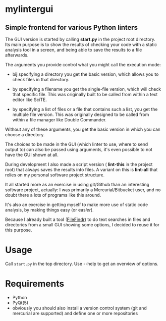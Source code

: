 # mylintergui

## Simple frontend for various Python linters

The GUI version is started by calling **start.py** in the project root directory.
Its main purpose is to show the results of checking your code with a static analysis tool in a screen, and being able to save the results to a file afterwards.


The arguments you provide control what you might call the execution mode:

- bij specifying a directory you get the basic version, which allows you to check files in that directory.

- by specifying a filename you get the single-file version, which will check that specific file. This was originally built to be called from within a text editor like SciTE.

- by specifying a list of files or a file that contains such a list, you get the multiple file version. This was originally designed to be called from within a file manager like Double Commander.

Without any of these arguments, you get the basic version in which you can choose a directory.


The choices to be made in the GUI (which linter to use, where to send output to) can also be passed
using arguments, it's even possible to not have the GUI shown at all.

During development I also made a script version ( **lint-this**  in the project root) that always
saves the results into files.
A variant on this is **lint-all** that relies on my personal software project structure.


It all started more as an exercise in using git/Github than an interesting software project, actually: I was primarily a Mercurial/Bitbucket user, and no doubt there a lots of programs like this around.

It's also an exercise in getting myself to make more use of static code analysis, by making things
easy (or eas*ier*).

Because I already built a tool ([FileFindr](https://bitbucket.org/avisser/filefindr)) to do text
searches in files and directories from a small GUI showing some options, I decided to reuse it for this purpose.

# Usage

Call ``start.py`` in the top directory. Use --help to get an overview of options.

# Requirements

- Python
- PyQt(5)
- obviously you should also install a version control system (git and mercurial are supported) and define one or more repositories
